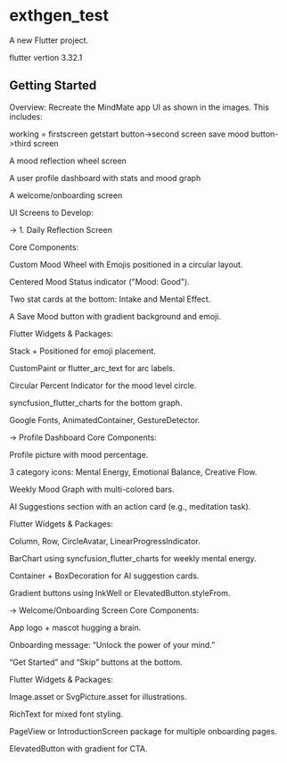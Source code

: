 # exthgen_test

A new Flutter project.

flutter vertion 3.32.1



## Getting Started
Overview:
Recreate the MindMate app UI as shown in the images. This includes:

working = firstscreen getstart button->second screen save mood button->third screen

A mood reflection wheel screen

A user profile dashboard with stats and mood graph

A welcome/onboarding screen

UI Screens to Develop:

-> 1. Daily Reflection Screen

Core Components:

Custom Mood Wheel with Emojis positioned in a circular layout.

Centered Mood Status indicator ("Mood: Good").

Two stat cards at the bottom: Intake and Mental Effect.

A Save Mood button with gradient background and emoji.

Flutter Widgets & Packages:

Stack + Positioned for emoji placement.

CustomPaint or flutter_arc_text for arc labels.

Circular Percent Indicator for the mood level circle.

syncfusion_flutter_charts for the bottom graph.

Google Fonts, AnimatedContainer, GestureDetector.

-> Profile Dashboard
Core Components:

Profile picture with mood percentage.

3 category icons: Mental Energy, Emotional Balance, Creative Flow.

Weekly Mood Graph with multi-colored bars.

AI Suggestions section with an action card (e.g., meditation task).

Flutter Widgets & Packages:

Column, Row, CircleAvatar, LinearProgressIndicator.

BarChart using syncfusion_flutter_charts for weekly mental energy.

Container + BoxDecoration for AI suggestion cards.

Gradient buttons using InkWell or ElevatedButton.styleFrom.

-> Welcome/Onboarding Screen 
Core Components:

App logo + mascot hugging a brain.

Onboarding message: “Unlock the power of your mind.”

“Get Started” and “Skip” buttons at the bottom.

Flutter Widgets & Packages:

Image.asset or SvgPicture.asset for illustrations.

RichText for mixed font styling.

PageView or IntroductionScreen package for multiple onboarding pages.

ElevatedButton with gradient for CTA.
